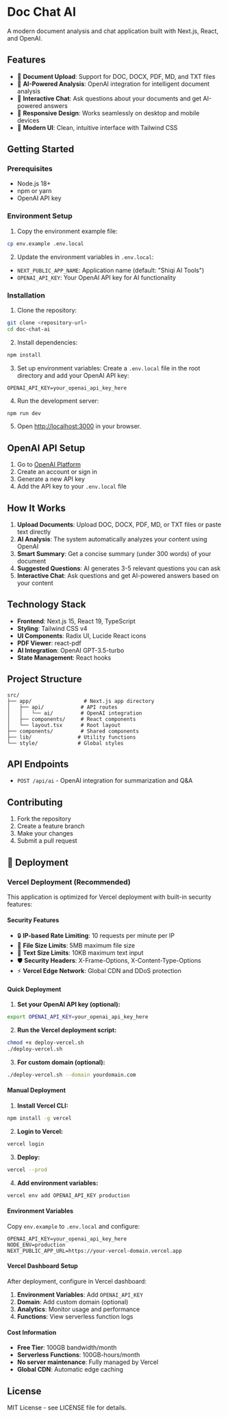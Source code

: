 # Doc Chat AI

A modern document analysis and chat application built with Next.js, React, and OpenAI.

## Features

- 📄 **Document Upload**: Support for DOC, DOCX, PDF, MD, and TXT files
- 🤖 **AI-Powered Analysis**: OpenAI integration for intelligent document analysis
- 💬 **Interactive Chat**: Ask questions about your documents and get AI-powered answers
- 📱 **Responsive Design**: Works seamlessly on desktop and mobile devices
- 🎨 **Modern UI**: Clean, intuitive interface with Tailwind CSS

## Getting Started

### Prerequisites

- Node.js 18+ 
- npm or yarn
- OpenAI API key

### Environment Setup

1. Copy the environment example file:
```bash
cp env.example .env.local
```

2. Update the environment variables in `.env.local`:
- `NEXT_PUBLIC_APP_NAME`: Application name (default: "Shiqi AI Tools")
- `OPENAI_API_KEY`: Your OpenAI API key for AI functionality

### Installation

1. Clone the repository:
```bash
git clone <repository-url>
cd doc-chat-ai
```

2. Install dependencies:
```bash
npm install
```

3. Set up environment variables:
Create a `.env.local` file in the root directory and add your OpenAI API key:
```env
OPENAI_API_KEY=your_openai_api_key_here
```

4. Run the development server:
```bash
npm run dev
```

5. Open [http://localhost:3000](http://localhost:3000) in your browser.

## OpenAI API Setup

1. Go to [OpenAI Platform](https://platform.openai.com/api-keys)
2. Create an account or sign in
3. Generate a new API key
4. Add the API key to your `.env.local` file

## How It Works

1. **Upload Documents**: Upload DOC, DOCX, PDF, MD, or TXT files or paste text directly
2. **AI Analysis**: The system automatically analyzes your content using OpenAI
3. **Smart Summary**: Get a concise summary (under 300 words) of your document
4. **Suggested Questions**: AI generates 3-5 relevant questions you can ask
5. **Interactive Chat**: Ask questions and get AI-powered answers based on your content

## Technology Stack

- **Frontend**: Next.js 15, React 19, TypeScript
- **Styling**: Tailwind CSS v4
- **UI Components**: Radix UI, Lucide React icons
- **PDF Viewer**: react-pdf
- **AI Integration**: OpenAI GPT-3.5-turbo
- **State Management**: React hooks

## Project Structure

```
src/
├── app/                 # Next.js app directory
│   ├── api/            # API routes
│   │   └── ai/         # OpenAI integration
│   ├── components/     # React components
│   └── layout.tsx      # Root layout
├── components/         # Shared components
├── lib/               # Utility functions
└── style/             # Global styles
```

## API Endpoints

- `POST /api/ai` - OpenAI integration for summarization and Q&A

## Contributing

1. Fork the repository
2. Create a feature branch
3. Make your changes
4. Submit a pull request

## 🚀 Deployment

### Vercel Deployment (Recommended)

This application is optimized for Vercel deployment with built-in security features:

#### **Security Features**
- 🔒 **IP-based Rate Limiting**: 10 requests per minute per IP
- 📏 **File Size Limits**: 5MB maximum file size
- 📝 **Text Size Limits**: 10KB maximum text input
- 🛡️ **Security Headers**: X-Frame-Options, X-Content-Type-Options
- ⚡ **Vercel Edge Network**: Global CDN and DDoS protection

#### **Quick Deployment**

1. **Set your OpenAI API key (optional):**
```bash
export OPENAI_API_KEY=your_openai_api_key_here
```

2. **Run the Vercel deployment script:**
```bash
chmod +x deploy-vercel.sh
./deploy-vercel.sh
```

3. **For custom domain (optional):**
```bash
./deploy-vercel.sh --domain yourdomain.com
```

#### **Manual Deployment**

1. **Install Vercel CLI:**
```bash
npm install -g vercel
```

2. **Login to Vercel:**
```bash
vercel login
```

3. **Deploy:**
```bash
vercel --prod
```

4. **Add environment variables:**
```bash
vercel env add OPENAI_API_KEY production
```

#### **Environment Variables**

Copy `env.example` to `.env.local` and configure:
```env
OPENAI_API_KEY=your_openai_api_key_here
NODE_ENV=production
NEXT_PUBLIC_APP_URL=https://your-vercel-domain.vercel.app
```

#### **Vercel Dashboard Setup**

After deployment, configure in Vercel dashboard:
1. **Environment Variables**: Add `OPENAI_API_KEY`
2. **Domain**: Add custom domain (optional)
3. **Analytics**: Monitor usage and performance
4. **Functions**: View serverless function logs

#### **Cost Information**

- **Free Tier**: 100GB bandwidth/month
- **Serverless Functions**: 100GB-hours/month
- **No server maintenance**: Fully managed by Vercel
- **Global CDN**: Automatic edge caching

## License

MIT License - see LICENSE file for details.
